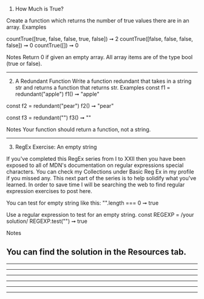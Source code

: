 1. How Much is True?

Create a function which returns the number of true values there are in an array.
Examples

countTrue([true, false, false, true, false]) ➞ 2
countTrue([false, false, false, false]) ➞ 0
countTrue([]) ➞ 0

Notes
Return 0 if given an empty array.
All array items are of the type bool (true or false).

  -------------------------------------------------
2. A Redundant Function
Write a function redundant that takes in a string str and returns a function that returns str.
Examples
const f1 = redundant("apple")
f1() ➞ "apple"

const f2 = redundant("pear")
f2() ➞ "pear"

const f3 = redundant("")
f3() ➞ ""

Notes
Your function should return a function, not a string.

  -------------------------------------------------
3. RegEx Exercise: An empty string

If you've completed this RegEx series from I to XXII then you have been exposed to all of MDN's documentation on regular expressions special characters. You can check my Collections under Basic Reg Ex in my profile if you missed any. This next part of the series is to help solidify what you've learned. In order to save time I will be searching the web to find regular expression exercises to post here.

You can test for empty string like this:
"".length === 0 ➞ true

Use a regular expression to test for an empty string.
const REGEXP = /your solution/
REGEXP.test("") ➞ true

Notes

You can find the solution in the Resources tab.
  -------------------------------------------------
  -------------------------------------------------
  -------------------------------------------------
  -------------------------------------------------
  -------------------------------------------------
  -------------------------------------------------
  -------------------------------------------------